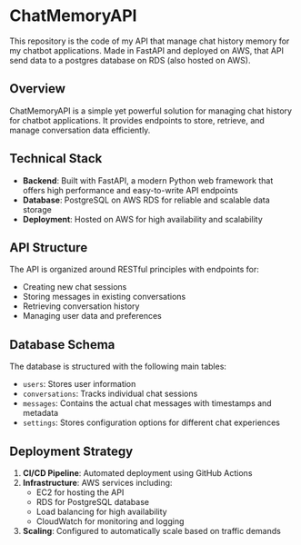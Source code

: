 # ChatMemoryAPI

This repository is the code of my API that manage chat history memory for my chatbot applications. Made in FastAPI and deployed on AWS, that API send data to a postgres database on RDS (also hosted on AWS).

## Overview

ChatMemoryAPI is a simple yet powerful solution for managing chat history for chatbot applications. It provides endpoints to store, retrieve, and manage conversation data efficiently.

## Technical Stack

- **Backend**: Built with FastAPI, a modern Python web framework that offers high performance and easy-to-write API endpoints
- **Database**: PostgreSQL on AWS RDS for reliable and scalable data storage
- **Deployment**: Hosted on AWS for high availability and scalability

## API Structure

The API is organized around RESTful principles with endpoints for:
- Creating new chat sessions
- Storing messages in existing conversations
- Retrieving conversation history
- Managing user data and preferences

## Database Schema

The database is structured with the following main tables:
- `users`: Stores user information
- `conversations`: Tracks individual chat sessions
- `messages`: Contains the actual chat messages with timestamps and metadata
- `settings`: Stores configuration options for different chat experiences

## Deployment Strategy

1. **CI/CD Pipeline**: Automated deployment using GitHub Actions
2. **Infrastructure**: AWS services including:
   - EC2 for hosting the API
   - RDS for PostgreSQL database
   - Load balancing for high availability
   - CloudWatch for monitoring and logging
3. **Scaling**: Configured to automatically scale based on traffic demands


